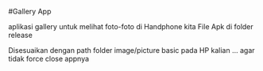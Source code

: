 #Gallery App

aplikasi gallery untuk melihat foto-foto di Handphone kita
File Apk di folder release

Disesuaikan dengan path folder image/picture basic pada HP kalian ... agar tidak force close appnya
